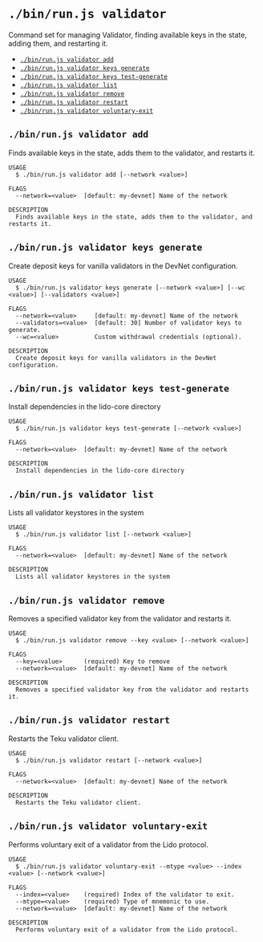 `./bin/run.js validator`
========================

Command set for managing Validator, finding available keys in the state, adding them, and restarting it.

* [`./bin/run.js validator add`](#binrunjs-validator-add)
* [`./bin/run.js validator keys generate`](#binrunjs-validator-keys-generate)
* [`./bin/run.js validator keys test-generate`](#binrunjs-validator-keys-test-generate)
* [`./bin/run.js validator list`](#binrunjs-validator-list)
* [`./bin/run.js validator remove`](#binrunjs-validator-remove)
* [`./bin/run.js validator restart`](#binrunjs-validator-restart)
* [`./bin/run.js validator voluntary-exit`](#binrunjs-validator-voluntary-exit)

## `./bin/run.js validator add`

Finds available keys in the state, adds them to the validator, and restarts it.

```
USAGE
  $ ./bin/run.js validator add [--network <value>]

FLAGS
  --network=<value>  [default: my-devnet] Name of the network

DESCRIPTION
  Finds available keys in the state, adds them to the validator, and restarts it.
```

## `./bin/run.js validator keys generate`

Create deposit keys for vanilla validators in the DevNet configuration.

```
USAGE
  $ ./bin/run.js validator keys generate [--network <value>] [--wc <value>] [--validators <value>]

FLAGS
  --network=<value>     [default: my-devnet] Name of the network
  --validators=<value>  [default: 30] Number of validator keys to generate.
  --wc=<value>          Custom withdrawal credentials (optional).

DESCRIPTION
  Create deposit keys for vanilla validators in the DevNet configuration.
```

## `./bin/run.js validator keys test-generate`

Install dependencies in the lido-core directory

```
USAGE
  $ ./bin/run.js validator keys test-generate [--network <value>]

FLAGS
  --network=<value>  [default: my-devnet] Name of the network

DESCRIPTION
  Install dependencies in the lido-core directory
```

## `./bin/run.js validator list`

Lists all validator keystores in the system

```
USAGE
  $ ./bin/run.js validator list [--network <value>]

FLAGS
  --network=<value>  [default: my-devnet] Name of the network

DESCRIPTION
  Lists all validator keystores in the system
```

## `./bin/run.js validator remove`

Removes a specified validator key from the validator and restarts it.

```
USAGE
  $ ./bin/run.js validator remove --key <value> [--network <value>]

FLAGS
  --key=<value>      (required) Key to remove
  --network=<value>  [default: my-devnet] Name of the network

DESCRIPTION
  Removes a specified validator key from the validator and restarts it.
```

## `./bin/run.js validator restart`

Restarts the Teku validator client.

```
USAGE
  $ ./bin/run.js validator restart [--network <value>]

FLAGS
  --network=<value>  [default: my-devnet] Name of the network

DESCRIPTION
  Restarts the Teku validator client.
```

## `./bin/run.js validator voluntary-exit`

Performs voluntary exit of a validator from the Lido protocol.

```
USAGE
  $ ./bin/run.js validator voluntary-exit --mtype <value> --index <value> [--network <value>]

FLAGS
  --index=<value>    (required) Index of the validator to exit.
  --mtype=<value>    (required) Type of mnemonic to use.
  --network=<value>  [default: my-devnet] Name of the network

DESCRIPTION
  Performs voluntary exit of a validator from the Lido protocol.
```
